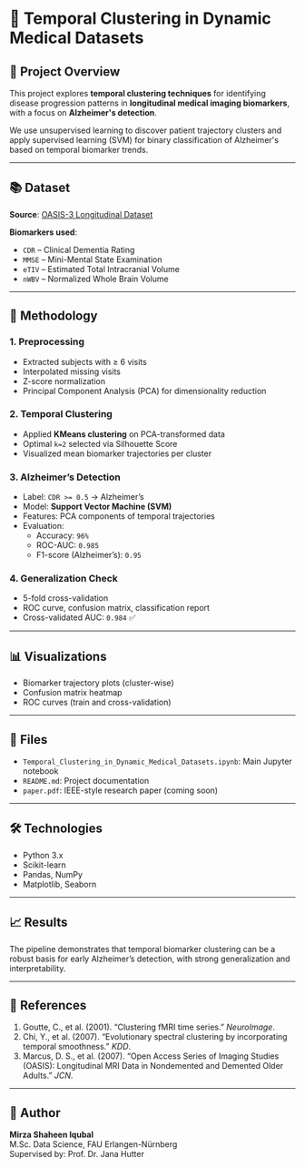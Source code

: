 # 🧠 Temporal Clustering in Dynamic Medical Datasets

## 📌 Project Overview
This project explores **temporal clustering techniques** for identifying disease progression patterns in **longitudinal medical imaging biomarkers**, with a focus on **Alzheimer's detection**.

We use unsupervised learning to discover patient trajectory clusters and apply supervised learning (SVM) for binary classification of Alzheimer's based on temporal biomarker trends.

---

## 📚 Dataset

**Source**: [OASIS-3 Longitudinal Dataset]([https://www.oasis-brains.org/](https://www.kaggle.com/datasets/jboysen/mri-and-alzheimers))

**Biomarkers used**:
- `CDR` – Clinical Dementia Rating
- `MMSE` – Mini-Mental State Examination
- `eTIV` – Estimated Total Intracranial Volume
- `nWBV` – Normalized Whole Brain Volume

---

## 🧪 Methodology

### 1. **Preprocessing**
- Extracted subjects with ≥ 6 visits
- Interpolated missing visits
- Z-score normalization
- Principal Component Analysis (PCA) for dimensionality reduction

### 2. **Temporal Clustering**
- Applied **KMeans clustering** on PCA-transformed data
- Optimal `k=2` selected via Silhouette Score
- Visualized mean biomarker trajectories per cluster

### 3. **Alzheimer’s Detection**
- Label: `CDR >= 0.5` → Alzheimer’s
- Model: **Support Vector Machine (SVM)**
- Features: PCA components of temporal trajectories
- Evaluation:
  - Accuracy: `96%`
  - ROC-AUC: `0.985`
  - F1-score (Alzheimer’s): `0.95`

### 4. **Generalization Check**
- 5-fold cross-validation
- ROC curve, confusion matrix, classification report
- Cross-validated AUC: `0.984` ✅

---

## 📊 Visualizations
- Biomarker trajectory plots (cluster-wise)
- Confusion matrix heatmap
- ROC curves (train and cross-validation)

---

## 📁 Files
- `Temporal_Clustering_in_Dynamic_Medical_Datasets.ipynb`: Main Jupyter notebook
- `README.md`: Project documentation
- `paper.pdf`: IEEE-style research paper (coming soon)

---

## 🛠️ Technologies
- Python 3.x
- Scikit-learn
- Pandas, NumPy
- Matplotlib, Seaborn

---

## 📈 Results
The pipeline demonstrates that temporal biomarker clustering can be a robust basis for early Alzheimer’s detection, with strong generalization and interpretability.

---

## 📃 References

1. Goutte, C., et al. (2001). “Clustering fMRI time series.” *NeuroImage*.
2. Chi, Y., et al. (2007). “Evolutionary spectral clustering by incorporating temporal smoothness.” *KDD*.
3. Marcus, D. S., et al. (2007). “Open Access Series of Imaging Studies (OASIS): Longitudinal MRI Data in Nondemented and Demented Older Adults.” *JCN*.

---

## 👤 Author

**Mirza Shaheen Iqubal**  
M.Sc. Data Science, FAU Erlangen-Nürnberg  
Supervised by: Prof. Dr. Jana Hutter
